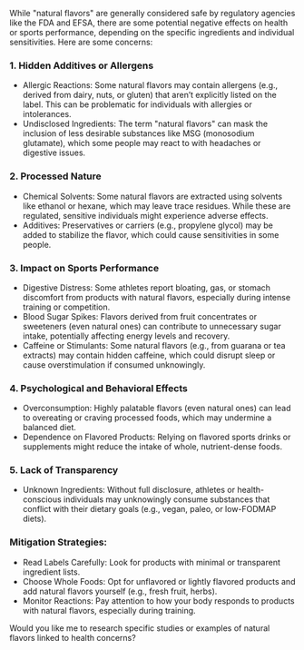 While "natural flavors" are generally considered safe by regulatory agencies like the FDA and EFSA, there are some potential negative effects on health or sports performance, depending on the specific ingredients and individual sensitivities. Here are some concerns:

### 1. Hidden Additives or Allergens
   - Allergic Reactions: Some natural flavors may contain allergens (e.g., derived from dairy, nuts, or gluten) that aren’t explicitly listed on the label. This can be problematic for individuals with allergies or intolerances.
   - Undisclosed Ingredients: The term "natural flavors" can mask the inclusion of less desirable substances like MSG (monosodium glutamate), which some people may react to with headaches or digestive issues.

### 2. Processed Nature
   - Chemical Solvents: Some natural flavors are extracted using solvents like ethanol or hexane, which may leave trace residues. While these are regulated, sensitive individuals might experience adverse effects.
   - Additives: Preservatives or carriers (e.g., propylene glycol) may be added to stabilize the flavor, which could cause sensitivities in some people.

### 3. Impact on Sports Performance
   - Digestive Distress: Some athletes report bloating, gas, or stomach discomfort from products with natural flavors, especially during intense training or competition.
   - Blood Sugar Spikes: Flavors derived from fruit concentrates or sweeteners (even natural ones) can contribute to unnecessary sugar intake, potentially affecting energy levels and recovery.
   - Caffeine or Stimulants: Some natural flavors (e.g., from guarana or tea extracts) may contain hidden caffeine, which could disrupt sleep or cause overstimulation if consumed unknowingly.

### 4. Psychological and Behavioral Effects
   - Overconsumption: Highly palatable flavors (even natural ones) can lead to overeating or craving processed foods, which may undermine a balanced diet.
   - Dependence on Flavored Products: Relying on flavored sports drinks or supplements might reduce the intake of whole, nutrient-dense foods.

### 5. Lack of Transparency
   - Unknown Ingredients: Without full disclosure, athletes or health-conscious individuals may unknowingly consume substances that conflict with their dietary goals (e.g., vegan, paleo, or low-FODMAP diets).

### Mitigation Strategies:
- Read Labels Carefully: Look for products with minimal or transparent ingredient lists.
- Choose Whole Foods: Opt for unflavored or lightly flavored products and add natural flavors yourself (e.g., fresh fruit, herbs).
- Monitor Reactions: Pay attention to how your body responds to products with natural flavors, especially during training.

Would you like me to research specific studies or examples of natural flavors linked to health concerns?